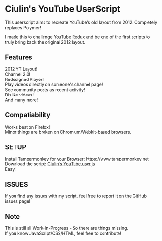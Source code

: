 # Ciulin's YouTube UserScript
This userscript aims to recreate YouTube's old layout from 2012.
Completely replaces Polymer!

I made this to challenge YouTube Redux and be one of the first scripts to truly bring back the original 2012 layout.

## Features
2012 YT Layout!<br/>
Channel 2.0!<br/>
Redesigned Player!<br/>
Play videos directly on someone's channel page!<br/>
See community posts as recent activity!<br/>
Dislike videos!<br/>
And many more!<br/>

## Compatiability
Works best on Firefox!<br/>
Minor things are broken on Chromium/Webkit-based browsers.

## SETUP

Install Tampermonkey for your Browser: https://www.tampermonkey.net<br/>
Download the script: [Ciulin's YouTube.user.js](https://github.com/ciulinuwu/ciulin-s-youtube/raw/main/Ciulin's%20YouTube.user.js)<br/>
Easy!

## ISSUES
If you find any issues with my script, feel free to report it on the GitHub issues page!<br/>

## Note
This is still all Work-In-Progress - So there are things missing.</br>
If you know JavaScript/CSS/HTML, feel free to contribute!
